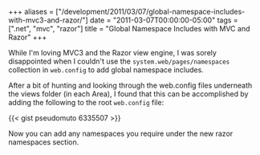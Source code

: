 +++
aliases = ["/development/2011/03/07/global-namespace-includes-with-mvc3-and-razor/"]
date    = "2011-03-07T00:00:00-05:00"
tags    = [".net", "mvc", "razor"]
title   = "Global Namespace Includes with MVC and Razor"
+++

While I'm loving MVC3 and the Razor view engine, I was sorely disappointed when I couldn't use the
`system.web/pages/namespaces` collection in `web.config` to add global namespace includes.

After a bit of hunting and looking through the web.config files underneath the views folder (in each Area), I found that
this can be accomplished by adding the following to the root `web.config` file:

{{< gist pseudomuto 6335507 >}}

Now you can add any namespaces you require under the new razor namespaces section.
